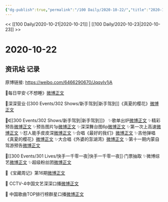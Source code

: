 ```yaml
---
{"dg-publish":true,"permalink":"/100 Daily/2020-10-22/","title":"2020-10-22","created":"2023-04-08T15:41:49.776+08:00","updated":"2023-04-08T15:42:23.285+08:00"}
---
```



<< [[100 Daily/2020-10-21\|2020-10-21]] | [[100 Daily/2020-10-23\|2020-10-23]] >>

# 2020-10-22

## 资讯站 记录

原博链接: https://weibo.com/6466290670/JqqyIv1jA

💫每日早安·《不想睡》[微博正文](https://m.weibo.cn/6466290670/4562739705685089)

💫深深营业·[[300 Events/302 Shows/新手驾到\|新手驾到]]《真夏的樱花》[微博正文](https://m.weibo.cn/6466290670/4562975266704341)

💫《[[300 Events/302 Shows/新手驾到\|新手驾到]]》
✨歌单出炉[微博正文](https://m.weibo.cn/6466290670/4562776150507781)
✨精彩预告[微博正文](https://m.weibo.cn/6466290670/4562783608244478)
✨预告图片1p[微博正文](https://m.weibo.cn/6466290670/4562791996855174)
✨深深舞台图6p[微博正文](https://m.weibo.cn/6466290670/4562839299429688)
✨第一次上高速[微博正文](https://m.weibo.cn/6466290670/4562957780131680)
✨怼人能手皮皮深[微博正文](https://m.weibo.cn/6466290670/4562961656713145)
✨合唱《最好的我们》[微博正文](https://m.weibo.cn/6466290670/4562964902052449)
✨吉他弹唱《真夏的樱花》[微博正文](https://m.weibo.cn/6466290670/4562968736440967)
✨大合唱《外婆的澎湖湾》[微博正文](https://m.weibo.cn/6466290670/4562974750805410)
✨第十一期内蒙自驾游预告[微博正文](https://m.weibo.cn/6466290670/4562987895752095)

💫[[300 Events/301 Lives/快手一千零一夜\|快手一千零一夜]]·门票抽取
✨微博综艺[微博正文](https://m.weibo.cn/6466290670/4562793061684011)
✨超级粉丝团[微博正文](https://m.weibo.cn/6466290670/4562824406500301)

💫《宝藏周记》第16期[微博正文](https://m.weibo.cn/6466290670/4562740746130081)

💫 CCTV-4中国文艺深深口播[微博正文](https://m.weibo.cn/6466290670/4562889685608287)

💫 中国歌曲TOP排行榜群星口播[微博正文](https://m.weibo.cn/6466290670/4562903309229341)
